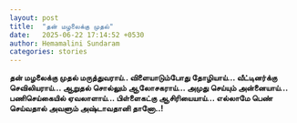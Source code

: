 ```yaml
---
layout: post
title:  "தன் மழலைக்கு முதல்"
date:   2025-06-22 17:14:52 +0530
author: Hemamalini Sundaram
categories: stories
---
```


**தன் மழலைக்கு முதல் மருத்துவராய்.. விளையாடும்போது தோழியாய்\... வீட்டினர்க்கு
செவிலியராய்\... ஆறுதல் சொல்லும் ஆலோசகராய்\... அமுது செய்யும் அன்னையாய்\...
பணிசெய்கையில் ஏவலாளாய்\... பிள்ளைகட்கு ஆசிரியையாய்\... எல்லாமே பெண் செய்வதால்
அவளும் அஷ்டாவதானி தானோ..!**

